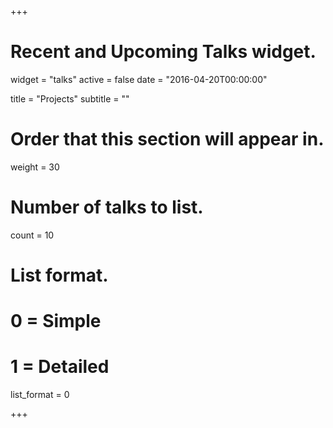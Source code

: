 +++
# Recent and Upcoming Talks widget.
widget = "talks"
active = false
date = "2016-04-20T00:00:00"

title = "Projects"
subtitle = ""

# Order that this section will appear in.
weight = 30

# Number of talks to list.
count = 10

# List format.
#   0 = Simple
#   1 = Detailed
list_format = 0

+++

